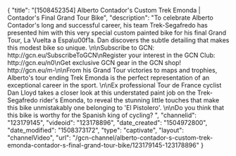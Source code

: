 {
    "title": "[1508452354] Alberto Contador's Custom Trek Emonda | Contador's Final Grand Tour Bike",
    "description": "To celebrate Alberto Contador's long and successful career, his team Trek-Segafredo has presented him with this very special custom painted bike for his final Grand Tour, La Vuelta a Espa\u00f1a. Dan discovers the subtle detailing that makes this modest bike so unique. \n\nSubscribe to GCN: http:\/\/gcn.eu\/SubscribeToGCN\nRegister your interest in the GCN Club: http:\/\/gcn.eu\/n0\nGet exclusive GCN gear in the GCN shop! http:\/\/gcn.eu\/m-\n\nFrom his Grand Tour victories to maps and trophies, Alberto's tour ending Trek Emonda is the perfect representation of an exceptional career in the sport. \n\nEx professional Tour de France cyclist Dan Lloyd takes a closer look at this understated paint job on the Trek-Segafredo rider's Emonda, to reveal the stunning little touches that make this bike unmistakably one belonging to 'El Pistolero'. \n\nDo you think that this bike is worthy for the Spanish king of cycling? ",
    "channelid": "123179145",
    "videoid": "123178896",
    "date_created": "1504972800",
    "date_modified": "1508373172",
    "type": "captivate",
    "layout": "channelVideo",
    "url": "\/gcn-channel\/alberto-contador-s-custom-trek-emonda-contador-s-final-grand-tour-bike\/123179145-123178896"
}